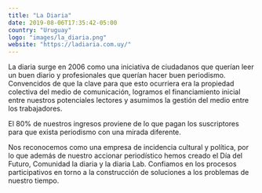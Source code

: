 ```yaml
---
title: "La Diaria"
date: 2019-08-06T17:35:42-05:00
country: "Uruguay"
logo: "images/la_diaria.png"
website: "https://ladiaria.com.uy/"
---
```


La diaria surge en 2006 como una iniciativa de ciudadanos que querían leer un buen diario y profesionales que querían hacer buen periodismo. Convencidos de que la clave para que esto ocurriera era la propiedad colectiva del medio de comunicación, logramos el financiamiento inicial entre nuestros potenciales lectores y asumimos la gestión del medio entre los trabajadores.

El 80% de nuestros ingresos proviene de lo que pagan los suscriptores para que exista periodismo con una mirada diferente.

Nos reconocemos como una empresa de incidencia cultural y política, por lo que además de nuestro accionar periodístico hemos creado el Día del Futuro, Comunidad la diaria y la diaria Lab. Confiamos en los procesos participativos en torno a la construcción de soluciones a los problemas de nuestro tiempo.
